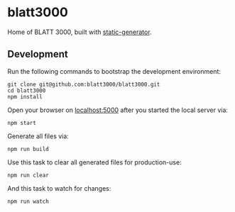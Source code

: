 blatt3000
======

Home of BLATT 3000, built with [static-generator](https://github.com/adzialocha/static-generator).

## Development

Run the following commands to bootstrap the development environment:

```
git clone git@github.com:blatt3000/blatt3000.git
cd blatt3000
npm install
```

Open your browser on [localhost:5000](http://localhost:5000) after you started the local server via:

    npm start

Generate all files via:

    npm run build

Use this task to clear all generated files for production-use:

    npm run clear

And this task to watch for changes:

    npm run watch

